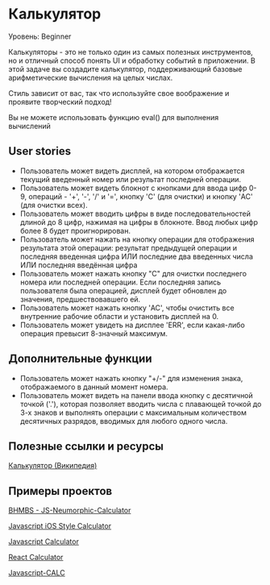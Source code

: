 # Калькулятор

Уровень: Beginner

Калькуляторы - это не только один из самых полезных инструментов, но и отличный способ понять UI и обработку событий в приложении. В этой задаче вы создадите калькулятор, поддерживающий базовые арифметические вычисления на целых числах.

Стиль зависит от вас, так что используйте свое воображение и проявите творческий подход!

Вы не можете использовать функцию eval() для выполнения вычислений

## User stories 

- Пользователь может видеть дисплей, на котором отображается текущий введенный номер или результат последней операции.
- Пользователь может видеть блокнот с кнопками для ввода цифр 0-9, операций - '+', '-', '/' и '=', кнопку 'C' (для очистки) и кнопку 'AC' (для очистки всех).
- Пользователь может вводить цифры в виде последовательностей длиной до 8 цифр, нажимая на цифры в блокноте. Ввод любых цифр более 8 будет проигнорирован.
- Пользователь может нажать на кнопку операции для отображения результата этой операции:
результат предыдущей операции и последняя введенная цифра ИЛИ
последние два введенных числа ИЛИ
последняя введённая цифра
- Пользователь может нажать кнопку "C" для очистки последнего номера или последней операции. Если последняя запись пользователя была операцией, дисплей будет обновлен до значения, предшествовавшего ей.
- Пользователь может нажать кнопку 'AC', чтобы очистить все внутренние рабочие области и установить дисплей на 0.
- Пользователь может увидеть на дисплее 'ERR', если какая-либо операция превысит 8-значный максимум.

## Дополнительные функции

- Пользователь может нажать кнопку "+/-" для изменения знака, отображаемого в данный момент номера.
- Пользователь может видеть на панели ввода кнопку с десятичной точкой ('.'), которая позволяет вводить числа с плавающей точкой до 3-х знаков и выполнять операции с максимальным количеством десятичных разрядов, вводимых для любого одного числа.

## Полезные ссылки и ресурсы

[Калькулятор (Википедия)](https://ru.wikipedia.org/wiki/%D0%9A%D0%B0%D0%BB%D1%8C%D0%BA%D1%83%D0%BB%D1%8F%D1%82%D0%BE%D1%80)

## Примеры проектов

[BHMBS - JS-Neumorphic-Calculator](https://barhouum7.github.io/JS-Neumorphic-Calc.github.io/)

[Javascript iOS Style Calculator](https://codepen.io/ssmkhrj/full/jOWBQqO)

[Javascript Calculator](https://codepen.io/giana/pen/GJMBEv)

[React Calculator](https://codepen.io/mjijackson/pen/xOzyGX)

[Javascript-CALC](https://github.com/x0uter/javascript-calc)

